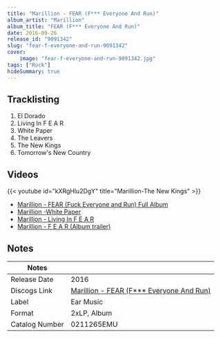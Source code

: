 ```yaml
---
title: "Marillion - FEAR (F*** Everyone And Run)"
album_artist: "Marillion"
album_title: "FEAR (F*** Everyone And Run)"
date: 2016-09-26
release_id: "9091342"
slug: "fear-f-everyone-and-run-9091342"
cover:
    image: "fear-f-everyone-and-run-9091342.jpg"
tags: ["Rock"]
hideSummary: true
---
```


## Tracklisting
1. El Dorado
2. Living In F E A R
3. White Paper
4. The Leavers
5. The New Kings
6. Tomorrow's New Country

## Videos
{{< youtube id="kXRgHlu2DgY" title="Marillion-The New Kings" >}}
- [Marillion - FEAR (Fuck Everyone and Run) Full Album](https://www.youtube.com/watch?v=KfnJKI96ZeA)
- [Marillion -White Paper](https://www.youtube.com/watch?v=ijUqC8BZUg0)
- [Marillion - Living In F E A R](https://www.youtube.com/watch?v=ggPB8O-OJNg)
- [Marillion - F E A R (Album trailer)](https://www.youtube.com/watch?v=Ax6-2bXKPwE)

## Notes

| Notes          |             |
| ---------------| ----------- |
| Release Date   | 2016 |
| Discogs Link   | [Marillion - FEAR (F*** Everyone And Run)](https://www.discogs.com/release/9091342) |
| Label          | Ear Music |
| Format         | 2xLP, Album |
| Catalog Number | 0211265EMU |


